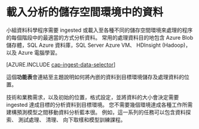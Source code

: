 <properties 
    pageTitle="將資料載入分析的儲存空間環境 |Microsoft Azure" 
    description="移動資料 Azure Blob 儲存體" 
    services="machine-learning,storage" 
    documentationCenter="" 
    authors="bradsev" 
    manager="jhubbard" 
    editor="cgronlun" />

<tags 
    ms.service="machine-learning" 
    ms.workload="data-services" 
    ms.tgt_pltfrm="na" 
    ms.devlang="na" 
    ms.topic="article" 
    ms.date="09/19/2016" 
    ms.author="bradsev" />

# <a name="load-data-into-storage-environments-for-analytics"></a>載入分析的儲存空間環境中的資料

小組資料科學程序需要 ingested 或載入至各種不同的儲存空間環境來處理的程序的每個階段中的最適當的方式分析資料。 常用的處理資料目的地包含 Azure Blob 儲存體，SQL Azure 資料庫，SQL Server Azure VM、 HDInsight (Hadoop)，以及 Azure 電腦學習。 

[AZURE.INCLUDE [cap-ingest-data-selector](../../includes/cap-ingest-data-selector.md)]

這個**功能表**會連結至主題說明如何將內嵌的資料到目標環境儲存及處理資料的位置。

技術和業務需求，以及初始的位置，格式設定，並將資料的大小會決定需要 ingested 達成目標的分析資料到目標環境。 您不需要幾個環境達成各種工作所需建構預測模型之間移動資料分析藍本很。 例如，這一系列的任務可以包含資料探索、 測試處理、 清理、 向下取樣和模型訓練課程。
